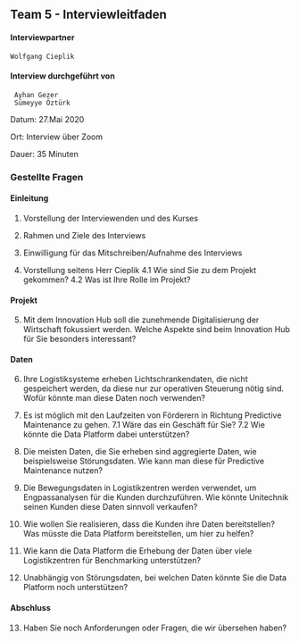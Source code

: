 ## Team 5 - Interviewleitfaden

#### Interviewpartner 
 
    Wolfgang Cieplik
    
#### Interview durchgeführt von
 
     Ayhan Gezer
     Sümeyye Öztürk
     


Datum: 27.Mai 2020

Ort: Interview über Zoom

Dauer: 35 Minuten



### Gestellte Fragen 

#### Einleitung

1. Vorstellung der Interviewenden und des Kurses

2. Rahmen und Ziele des Interviews

3. Einwilligung für das Mitschreiben/Aufnahme des Interviews

4. Vorstellung seitens Herr Cieplik
      4.1 Wie sind Sie zu dem Projekt gekommen?
      4.2 Was ist Ihre Rolle im Projekt?
            
#### Projekt
5. Mit dem Innovation Hub soll die zunehmende Digitalisierung der Wirtschaft fokussiert
werden. Welche Aspekte sind beim Innovation Hub für Sie besonders interessant?


#### Daten
6. Ihre Logistiksysteme erheben Lichtschrankendaten, die nicht gespeichert
werden, da diese nur zur operativen Steuerung nötig sind. Wofür könnte man
diese Daten noch verwenden?

7. Es ist möglich mit den Laufzeiten von Förderern in Richtung Predictive Maintenance zu gehen. 
    7.1 Wäre das ein Geschäft für Sie?
    7.2 Wie könnte die Data Platform dabei unterstützen?

8. Die meisten Daten, die Sie erheben sind aggregierte Daten, wie
beispielsweise Störungsdaten. Wie kann man diese für Predictive Maintenance
nutzen?

9. Die Bewegungsdaten in Logistikzentren werden verwendet, um
Engpassanalysen für die Kunden durchzuführen. Wie könnte Unitechnik seinen
Kunden diese Daten sinnvoll verkaufen? 

10. Wie wollen Sie realisieren, dass die Kunden ihre Daten
bereitstellen? Was müsste die Data Platform bereitstellen, um hier zu helfen?

11. Wie kann die Data Platform die Erhebung der Daten über viele
Logistikzentren für Benchmarking unterstützen?

12.  Unabhängig von Störungsdaten, bei welchen Daten könnte Sie
die Data Platform noch unterstützen?

#### Abschluss
13. Haben Sie noch Anforderungen oder Fragen, die wir übersehen haben?
